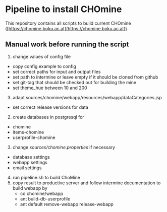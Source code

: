 # Pipeline to install CHOmine 

This repository contains all scripts to build current CHOmine 
([https://chomine.boku.ac.at](https://chomine.boku.ac.at))

## Manual work before running the script

1. change values of config file
  * copy config.example to config
  * set correct paths for input and output files
  * set path to intermine or leave empty if it should be cloned from github
  * set git-tag that should be checked out for building the mine
  * set theme_hue between 10 and 200
3. adapt sources/chomine/webapp/resources/webapp/dataCategories.jsp
  * set correct release versions for data
2. create databases in postgresql for
  * chomine
  * items-chomine
  * userprofile-chomine
3. change *sources/chomine.properties* if necessary
  * database settings
  * webapp settings
  * email settings
4. run pipeline.sh to build ChoMine
5. copy result to productive server and follow intermine documentation to build
   webapp by
   * cd chomine/webapp
   * ant build-db-userprofile
   * ant default remove-webapp release-webapp

